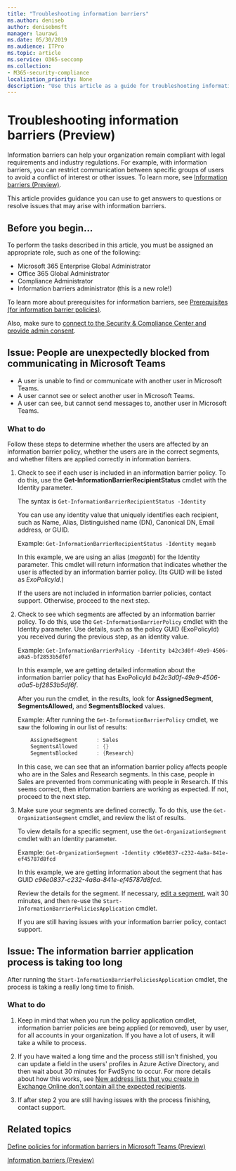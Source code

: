 ```yaml
---
title: "Troubleshooting information barriers"
ms.author: deniseb
author: denisebmsft
manager: laurawi
ms.date: 05/30/2019
ms.audience: ITPro
ms.topic: article
ms.service: O365-seccomp
ms.collection:
- M365-security-compliance
localization_priority: None
description: "Use this article as a guide for troubleshooting information barriers."
---
```


# Troubleshooting information barriers (Preview)

Information barriers can help your organization remain compliant with legal requirements and industry regulations. For example, with information barriers, you can restrict communication between specific groups of users to avoid a conflict of interest or other issues. To learn more, see [Information barriers (Preview)](information-barriers.md).

This article provides guidance you can use to get answers to questions or resolve issues that may arise with information barriers.  

## Before you begin...

To perform the tasks described in this article, you must be assigned an appropriate role, such as one of the following:
- Microsoft 365 Enterprise Global Administrator
- Office 365 Global Administrator
- Compliance Administrator
- Information barriers administrator (this is a new role!)

To learn more about prerequisites for information barriers, see [Prerequisites (for information barrier policies)](information-barriers-policies.md#prerequisites).

Also, make sure to [connect to the Security & Compliance Center and provide admin consent](information-barriers-policies.md#connect-to-the-security--compliance-center-and-provide-admin-consent).

## Issue: People are unexpectedly blocked from communicating in Microsoft Teams 

- A user is unable to find or communicate with another user in Microsoft Teams.
- A user cannot see or select another user in Microsoft Teams.
- A user can see, but cannot send messages to, another user in Microsoft Teams.

### What to do

Follow these steps to determine whether the users are affected by an information barrier policy, whether the users are in the correct segments, and whether filters are applied correctly in information barriers.

1. Check to see if each user is included in an information barrier policy. To do this, use the **Get-InformationBarrierRecipientStatus** cmdlet with the Identity parameter. 

    The syntax is `Get-InformationBarrierRecipientStatus -Identity`

    You can use any identity value that uniquely identifies each recipient, such as Name, Alias, Distinguished name (DN), Canonical DN, Email address, or GUID.

    Example: `Get-InformationBarrierRecipientStatus -Identity meganb`

    In this example, we are using an alias (*meganb*) for the Identity parameter. This cmdlet will return information that indicates whether the user is affected by an information barrier policy. (Its GUID will be listed as *ExoPolicyId*.)

    If the users are not included in information barrier policies, contact support. Otherwise, proceed to the next step.

2. Check to see which segments are affected by an information barrier policy. To do this, use the `Get-InformationBarrierPolicy` cmdlet with the Identity parameter. Use details, such as the policy GUID (ExoPolicyId) you received during the previous step, as an identity value.

    Example: `Get-InformationBarrierPolicy -Identity b42c3d0f-49e9-4506-a0a5-bf2853b5df6f`

    In this example, we are getting detailed information about the information barrier policy that has ExoPolicyId *b42c3d0f-49e9-4506-a0a5-bf2853b5df6f*.
    
    After you run the cmdlet, in the results, look for **AssignedSegment**, **SegmentsAllowed**, and **SegmentsBlocked** values.

    Example: After running the `Get-InformationBarrierPolicy` cmdlet, we saw the following in our list of results:

    ```powershell
        AssignedSegment      : Sales
        SegmentsAllowed      : {}
        SegmentsBlocked      : {Research}
    ```
    In this case, we can see that an information barrier policy affects people who are in the Sales and Research segments. In this case, people in Sales are prevented from communicating with people in Research. If this seems correct, then information barriers are working as expected. If not, proceed to the next step.

4. Make sure your segments are defined correctly. To do this, use the `Get-OrganizationSegment` cmdlet, and review the list of results. 

    To view details for a specific segment, use the `Get-OrganizationSegment` cmdlet with an Identity parameter. 

    Example: `Get-OrganizationSegment -Identity c96e0837-c232-4a8a-841e-ef45787d8fcd`

    In this example, we are getting information about the segment that has GUID *c96e0837-c232-4a8a-841e-ef45787d8fcd*.

    Review the details for the segment. If necessary, [edit a segment](information-barriers-policies.md#edit-a-segment), wait 30 minutes, and then re-use the `Start-InformationBarrierPoliciesApplication` cmdlet.

    If you are still having issues with your information barrier policy, contact support.
    

## Issue: The information barrier application process is taking too long

After running the `Start-InformationBarrierPoliciesApplication` cmdlet, the process is taking a really long time to finish.

### What to do

1. Keep in mind that when you run the policy application cmdlet, information barrier policies are being applied (or removed), user by user, for all accounts in your organization. If you have a lot of users, it will take a while to process. 

2. If you have waited a long time and the process still isn't finished, you can update a field in the users' profiles in Azure Active Directory, and then wait about 30 minutes for FwdSync to occur. For more details about how this works, see [New address lists that you create in Exchange Online don't contain all the expected recipients](https://support.microsoft.com/help/2955640/new-address-lists-that-you-create-in-exchange-online-don-t-contain-all).

3. If after step 2 you are still having issues with the process finishing, contact support.

## Related topics

[Define policies for information barriers in Microsoft Teams (Preview)](information-barriers-policies.md)

[Information barriers (Preview)](information-barriers.md)



